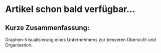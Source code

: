 # Artikel schon bald verfügbar...

## Kurze Zusammenfassung:
Graphen-Visualisierung eines Unternehmens zur besseren Übersicht und Organisation.
